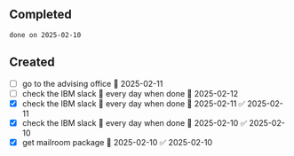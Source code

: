
## Completed

```tasks
done on 2025-02-10
```

## Created
- [ ] go to the advising office 📅 2025-02-11
- [ ] check the IBM slack 🔁 every day when done 🛫 2025-02-12
- [x] check the IBM slack 🔁 every day when done 🛫 2025-02-11 ✅ 2025-02-11
- [x] check the IBM slack 🔁 every day when done 🛫 2025-02-10 ✅ 2025-02-10
- [x] get mailroom package 📅 2025-02-10 ✅ 2025-02-10